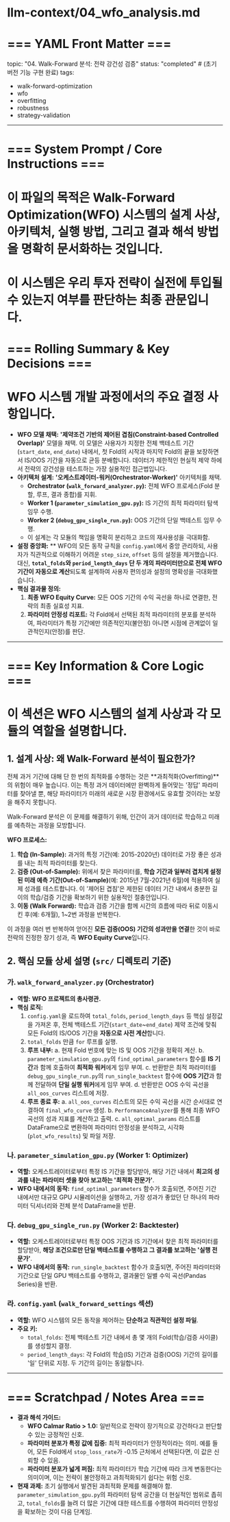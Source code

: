 # llm-context/04_wfo_analysis.md
# === YAML Front Matter ===
topic: "04. Walk-Forward 분석: 전략 강건성 검증"
status: "completed" # (초기 버전 기능 구현 완료)
tags:
  - walk-forward-optimization
  - wfo
  - overfitting
  - robustness
  - strategy-validation
---
# === System Prompt / Core Instructions ===
# 이 파일의 목적은 Walk-Forward Optimization(WFO) 시스템의 설계 사상, 아키텍처, 실행 방법, 그리고 결과 해석 방법을 명확히 문서화하는 것입니다.
# 이 시스템은 우리 투자 전략이 실전에 투입될 수 있는지 여부를 판단하는 최종 관문입니다.

# === Rolling Summary & Key Decisions ===
# WFO 시스템 개발 과정에서의 주요 결정 사항입니다.

- **WFO 모델 채택:** **'제약조건 기반의 제어된 겹침(Constraint-based Controlled Overlap)'** 모델을 채택. 이 모델은 사용자가 지정한 전체 백테스트 기간(`start_date`, `end_date`) 내에서, 첫 Fold의 시작과 마지막 Fold의 끝을 보장하면서 IS/OOS 기간을 자동으로 균등 분배합니다. 데이터가 제한적인 현실적 제약 하에서 전략의 강건성을 테스트하는 가장 실용적인 접근법입니다.
- **아키텍처 설계:** **'오케스트레이터-워커(Orchestrator-Worker)'** 아키텍처를 채택.
    - **Orchestrator (`walk_forward_analyzer.py`):** 전체 WFO 프로세스(Fold 분할, 루프, 결과 종합)를 지휘.
    - **Worker 1 (`parameter_simulation_gpu.py`):** IS 기간의 최적 파라미터 탐색 임무 수행.
    - **Worker 2 (`debug_gpu_single_run.py`):** OOS 기간의 단일 백테스트 임무 수행.
    - 이 설계는 각 모듈의 책임을 명확히 분리하고 코드의 재사용성을 극대화함.
- **설정 중앙화:** ** WFO의 모든 동작 규칙을 `config.yaml`에서 중앙 관리하되, 사용자가 직관적으로 이해하기 어려운 `step_size`, `offset` 등의 설정을 제거했습니다. 대신, **`total_folds`와 `period_length_days` 단 두 개의 파라미터만으로 전체 WFO 기간이 자동으로 계산**되도록 설계하여 사용자 편의성과 설정의 명확성을 극대화했습니다.
- **핵심 결과물 정의:**
    1.  **최종 WFO Equity Curve:** 모든 OOS 기간의 수익 곡선을 하나로 연결한, 전략의 최종 실효성 지표.
    2.  **파라미터 안정성 리포트:** 각 Fold에서 선택된 최적 파라미터의 분포를 분석하여, 파라미터가 특정 기간에만 의존적인지(불안정) 아니면 시점에 관계없이 일관적인지(안정)를 판단.

---
# === Key Information & Core Logic ===
# 이 섹션은 WFO 시스템의 설계 사상과 각 모듈의 역할을 설명합니다.

## 1. 설계 사상: 왜 Walk-Forward 분석이 필요한가?

전체 과거 기간에 대해 단 한 번의 최적화를 수행하는 것은 **과최적화(Overfitting)**의 위험이 매우 높습니다. 이는 특정 과거 데이터에만 완벽하게 들어맞는 '정답' 파라미터를 찾아낼 뿐, 해당 파라미터가 미래의 새로운 시장 환경에서도 유효할 것이라는 보장을 해주지 못합니다.

Walk-Forward 분석은 이 문제를 해결하기 위해, 인간이 과거 데이터로 학습하고 미래를 예측하는 과정을 모방합니다.

**WFO 프로세스:**
1.  **학습 (In-Sample):** 과거의 특정 기간(예: 2015-2020년) 데이터로 가장 좋은 성과를 내는 최적 파라미터를 찾는다.
2.  **검증 (Out-of-Sample):**  위에서 찾은 파라미터를, **학습 기간과 일부러 겹치게 설정된 미래 예측 기간(Out-of-Sample)**(예: 2015년 7월-2021년 6월)에 적용하여 실제 성과를 테스트합니다. 이 '제어된 겹침'은 제한된 데이터 기간 내에서 충분한 길이의 학습/검증 기간을 확보하기 위한 실용적인 절충안입니다.
3.  **이동 (Walk Forward):** 학습과 검증 기간을 함께 시간의 흐름에 따라 뒤로 이동시킨 후(예: 6개월), 1~2번 과정을 반복한다.

이 과정을 여러 번 반복하여 얻어진 **모든 검증(OOS) 기간의 성과만을 연결**한 것이 바로 전략의 진정한 장기 성과, 즉 **WFO Equity Curve**입니다.

## 2. 핵심 모듈 상세 설명 (`src/` 디렉토리 기준)

### 가. `walk_forward_analyzer.py` (Orchestrator)
- **역할:** **WFO 프로젝트의 총사령관.**
- **핵심 로직:**
    1.  `config.yaml`을 로드하여 `total_folds`, `period_length_days` 등 핵심 설정값을 가져온 후, 전체 백테스트 기간(`start_date`~`end_date`) 제약 조건에 맞춰 모든 Fold의 IS/OOS 기간을 **자동으로 사전 계산**합니다.
    2.  `total_folds` 만큼 `for` 루프를 실행.
    3.  **루프 내부:**
        a. 현재 Fold 번호에 맞는 IS 및 OOS 기간을 정확히 계산.
        b. `parameter_simulation_gpu.py`의 `find_optimal_parameters` 함수를 **IS 기간**과 함께 호출하여 **최적화 워커**에게 임무 부여.
        c. 반환받은 최적 파라미터를 `debug_gpu_single_run.py`의 `run_single_backtest` 함수에 **OOS 기간**과 함께 전달하여 **단일 실행 워커**에게 임무 부여.
        d. 반환받은 OOS 수익 곡선을 `all_oos_curves` 리스트에 저장.
    4.  **루프 종료 후:**
        a. `all_oos_curves` 리스트의 모든 수익 곡선을 시간 순서대로 연결하여 `final_wfo_curve` 생성.
        b. `PerformanceAnalyzer`를 통해 최종 WFO 곡선의 성과 지표를 계산하고 출력.
        c. `all_optimal_params` 리스트를 DataFrame으로 변환하여 파라미터 안정성을 분석하고, 시각화(`plot_wfo_results`) 및 파일 저장.

### 나. `parameter_simulation_gpu.py` (Worker 1: Optimizer)
- **역할:** 오케스트레이터로부터 특정 IS 기간을 할당받아, 해당 기간 내에서 **최고의 성과를 내는 파라미터 셋을 찾아 보고하는 '최적화 전문가'**.
- **WFO 내에서의 동작:** `find_optimal_parameters` 함수가 호출되면, 주어진 기간 내에서만 대규모 GPU 시뮬레이션을 실행하고, 가장 성과가 좋았던 단 하나의 파라미터 딕셔너리와 전체 분석 DataFrame을 반환.

### 다. `debug_gpu_single_run.py` (Worker 2: Backtester)
- **역할:** 오케스트레이터로부터 특정 OOS 기간과 IS 기간에서 찾은 최적 파라미터를 할당받아, **해당 조건으로만 단일 백테스트를 수행하고 그 결과를 보고하는 '실행 전문가'**.
- **WFO 내에서의 동작:** `run_single_backtest` 함수가 호출되면, 주어진 파라미터와 기간으로 단일 GPU 백테스트를 수행하고, 결과물인 일별 수익 곡선(Pandas Series)을 반환.

### 라. `config.yaml` (`walk_forward_settings` 섹션)
- **역할:** WFO 시스템의 모든 동작을 제어하는 **단순하고 직관적인 설정 파일**.
- **주요 키:**
    - `total_folds`: 전체 백테스트 기간 내에서 총 몇 개의 Fold(학습/검증 사이클)를 생성할지 결정.
    - `period_length_days`: 각 Fold의 학습(IS) 기간과 검증(OOS) 기간의 길이를 '일' 단위로 지정. 두 기간의 길이는 동일합니다.
---
# === Scratchpad / Notes Area ===
- **결과 해석 가이드:**
    - **WFO Calmar Ratio > 1.0:** 일반적으로 전략이 장기적으로 강건하다고 판단할 수 있는 긍정적인 신호.
    - **파라미터 분포가 특정 값에 집중:** 최적 파라미터가 안정적이라는 의미. 예를 들어, 모든 Fold에서 `stop_loss_rate`가 -0.15 근처에서 선택된다면, 이 값은 신뢰할 수 있음.
    - **파라미터 분포가 넓게 퍼짐:** 최적 파라미터가 학습 기간에 따라 크게 변동한다는 의미이며, 이는 전략이 불안정하고 과최적화되기 쉽다는 위험 신호.
- **현재 과제:** 초기 실행에서 발견된 과최적화 문제를 해결해야 함. `parameter_simulation_gpu.py`의 파라미터 탐색 공간을 더 현실적인 범위로 좁히고, `total_folds`를 늘려 더 많은 기간에 대한 테스트를 수행하여 파라미터 안정성을 확보하는 것이 다음 단계임.